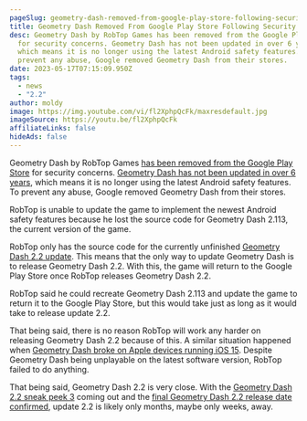 ```yaml
---
pageSlug: geometry-dash-removed-from-google-play-store-following-security-concerns
title: Geometry Dash Removed From Google Play Store Following Security Concerns
desc: Geometry Dash by RobTop Games has been removed from the Google Play Store
  for security concerns. Geometry Dash has not been updated in over 6 years,
  which means it is no longer using the latest Android safety features. To
  prevent any abuse, Google removed Geometry Dash from their stores.
date: 2023-05-17T07:15:09.950Z
tags:
  - news
  - "2.2"
author: moldy
image: https://img.youtube.com/vi/fl2XphpQcFk/maxresdefault.jpg
imageSource: https://youtu.be/fl2XphpQcFk
affiliateLinks: false
hideAds: false
---
```

Geometry Dash by RobTop Games [has been removed from the Google Play Store](/posts/geometry-dash-moderator-says-2-2-is-right-around-the-corner/) for security concerns. [Geometry Dash has not been updated in over 6 years](/posts/geometry-dash-2-2-wait-turns-6-years-old/), which means it is no longer using the latest Android safety features. To prevent any abuse, Google removed Geometry Dash from their stores.

RobTop is unable to update the game to implement the newest Android safety features because he lost the source code for Geometry Dash 2.113, the current version of the game.

RobTop only has the source code for the currently unfinished [Geometry Dash 2.2 update](/categories/2.2/). This means that the only way to update Geometry Dash is to release Geometry Dash 2.2. With this, the game will return to the Google Play Store once RobTop releases Geometry Dash 2.2.

RobTop said he could recreate Geometry Dash 2.113 and update the game to return it to the Google Play Store, but this would take just as long as it would take to release update 2.2.

That being said, there is no reason RobTop will work any harder on releasing Geometry Dash 2.2 because of this. A similar situation happened when [Geometry Dash broke on Apple devices running iOS 15](/posts/geometry-dash-how-to-fix-ios-crash-bug/). Despite Geometry Dash being unplayable on the latest software version, RobTop failed to do anything.

That being said, Geometry Dash 2.2 is very close. With the [Geometry Dash 2.2 sneak peek 3](/posts/final-geometry-dash-2-2-sneak-peek-released-by-robtop-games/) coming out and the [final Geometry Dash 2.2 release date confirmed](/posts/robtop-confirms-third-and-final-geometry-dash-2-2-release-date/), update 2.2 is likely only months, maybe only weeks, away.